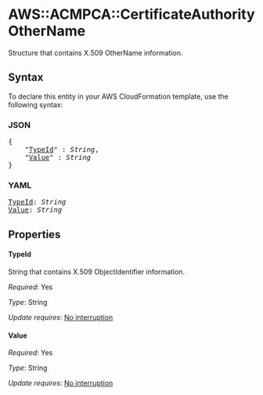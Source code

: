 # AWS::ACMPCA::CertificateAuthority OtherName

Structure that contains X.509 OtherName information.

## Syntax

To declare this entity in your AWS CloudFormation template, use the following syntax:

### JSON

<pre>
{
    "<a href="#typeid" title="TypeId">TypeId</a>" : <i>String</i>,
    "<a href="#value" title="Value">Value</a>" : <i>String</i>
}
</pre>

### YAML

<pre>
<a href="#typeid" title="TypeId">TypeId</a>: <i>String</i>
<a href="#value" title="Value">Value</a>: <i>String</i>
</pre>

## Properties

#### TypeId

String that contains X.509 ObjectIdentifier information.

_Required_: Yes

_Type_: String

_Update requires_: [No interruption](https://docs.aws.amazon.com/AWSCloudFormation/latest/UserGuide/using-cfn-updating-stacks-update-behaviors.html#update-no-interrupt)

#### Value

_Required_: Yes

_Type_: String

_Update requires_: [No interruption](https://docs.aws.amazon.com/AWSCloudFormation/latest/UserGuide/using-cfn-updating-stacks-update-behaviors.html#update-no-interrupt)

